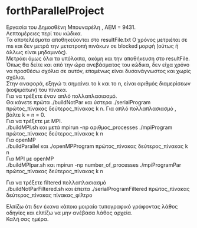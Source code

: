 # forthParallelProject  
Εργασία του Δημοσθένη Μπουναρέλη , ΑΕΜ = 9431.  
Λεπτομέρειες περί του κώδικα.  
Τα αποτελέσματα αποθηκεύονται στο resultFile.txt
Ο χρόνος μετριέται σε ms και δεν μετρά την μετατροπή πινάκων σε blocked μορφή (ούτως ή άλλως είναι μηδαμινός).   
Μετράει όμως όλα τα υπόλοιπα, ακόμη και την αποθήκευση στο resultFile.
Όπως θα δείτε και από την ώρα ανεβάσματος του κώδικα, δεν είχα χρόνο να προσθέσω σχόλια σε αυτόν, επομένως είναι δυσανάγνωστος και χωρίς σχόλια.  
Στην αναφορά, εξηγώ τι σημαίνει το k και το n, είναι αριθμός διαμερίσεων (κοψιμάτων) του πίνακα.  
Για να τρέξετε έναν απλό πολλαπλασιασμό.  
Θα κάνετε πρώτα ./buildNotPar και ύστερα ./serialProgram πρώτος_πίνακας δεύτερος_πίνακας k n. Για απλό πολλαπλασιασμό , βάλτε k = n = 0.  
Για να τρέξετε με MPI.  
./buildMPI.sh και μετά mpirun -np αριθμος_processes ./mpiProgram πρώτος_πίνακας δεύτερος_πίνακας k n  
Για openMP  
./buildParallel και ./openMPProgram πρώτος_πίνακας δεύτερος_πίνακας k n    
Για MPI με openMP  
./buildMPIpar.sh και mpirun -np number_of_processes ./mpiProgramPar πρώτος_πίνακας δεύτερος_πίνακας k n  

Για να τρέξετε filtered πολλαπλασιασμό    
./buildNotParFiltered.sh και έπειτα ./serialProgramFiltered πρώτος_πίνακας δεύτερος_πίνακας πίνακας_φίλτρο   

Ελπίζω ότι δεν έκανα κάποιο μοιραίο τυπογραφικό γράφοντας λάθος οδηγίες και ελπίζω να μην ανέβασα λάθος αρχεία.  
Καλή σας ημέρα.

